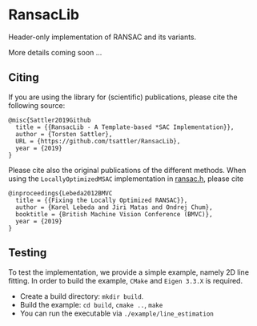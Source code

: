 # RansacLib

Header-only implementation of RANSAC and its variants.

More details coming soon ...

## Citing
If you are using the library for (scientific) publications, please cite the following source:
```
@misc{Sattler2019Github
  title = {{RansacLib - A Template-based *SAC Implementation}},
  author = {Torsten Sattler},
  URL = {https://github.com/tsattler/RansacLib},
  year = {2019}
}
```
Please cite also the original publications of the different methods. When using the ```LocallyOptimizedMSAC``` implementation in [ransac.h](https://github.com/tsattler/RansacLib/blob/master/RansacLib/ransac.h), please cite
```
@inproceedings{Lebeda2012BMVC
  title = {{Fixing the Locally Optimized RANSAC}},
  author = {Karel Lebeda and Jiri Matas and Ondrej Chum},
  booktitle = {British Machine Vision Conference (BMVC)},
  year = {2019}
}
```

## Testing
To test the implementation, we provide a simple example, namely 2D line fitting. 
In order to build the example, ```CMake``` and ```Eigen 3.3.X``` is required.
* Create a build directory: ```mkdir build```.
* Build the example: ```cd build```, ```cmake ..```, ```make```
* You can run the executable via ```./example/line_estimation```
